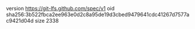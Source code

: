 version https://git-lfs.github.com/spec/v1
oid sha256:3b522fbca2ee963e0d2c8a95de19d3cbed9479641cdc41267d7577ac9421d04d
size 2338
